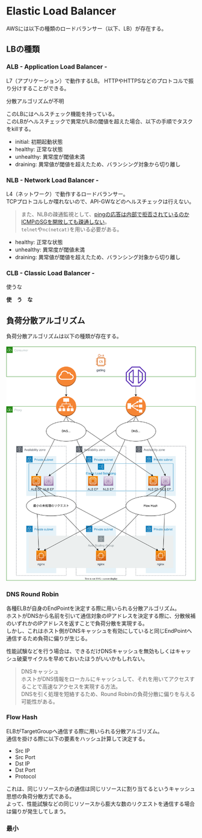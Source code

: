 # Elastic Load Balancer

AWSには以下の種類のロードバランサー（以下、LB）が存在する。

## LBの種類

### ALB - Application Load Balancer -

L7（アプリケーション）で動作するLB。
HTTPやHTTPSなどのプロトコルで振り分けすることができる。

分散アルゴリズムが不明

このLBにはヘルスチェック機能を持っている。  
このLBがヘルスチェックで異常がLBの閾値を超えた場合、以下の手順でタスクをkillする。

- initial: 初期起動状態
- healthy: 正常な状態
- unhealthy: 異常度が閾値未満
- draining: 異常値が閾値を超えたため、バランシング対象から切り離し

### NLB - Network Load Balancer -

L4（ネットワーク）で動作するロードバランサー。  
TCPプロトコルしか喋れないので、API-GWなどのヘルスチェックは行えない。  

> また、NLBの疎通監視として、[pingの応答は内部で拒否されているのかICMPのSGを開放しても疎通しない](https://dev.classmethod.jp/articles/nlb-layer4-communication-commands/)。  
> `telnet`や`nc(netcat)`を用いる必要がある。

- healthy: 正常な状態
- unhealthy: 異常度が閾値未満
- draining: 異常値が閾値を超えたため、バランシング対象から切り離し

### CLB - Classic Load Balancer -

使うな

**使　う　な**

## 負荷分散アルゴリズム

負荷分散アルゴリズムは以下の種類が存在する。

![image](./elb.drawio.svg)

### DNS Round Robin

各種ELBが自身のEndPointを決定する際に用いられる分散アルゴリズム。  
ホストがDNSから名前を引いて通信対象のIPアドレスを決定する際に、分散候補のいずれかのIPアドレスを返すことで負荷分散を実現する。  
しかし、これはホスト側がDNSキャッシュを有効にしていると同じEndPointへ通信するため負荷に偏りが生じる。

性能試験などを行う場合は、できるだけDNSキャッシュを無効もしくはキャッシュ破棄サイクルを早めておいたほうがいいかもしれない。

> DNSキャッシュ  
> ホストがDNS情報をローカルにキャッシュして、それを用いてアクセスすることで高速なアクセスを実現する方法。  
> DNSを引く処理を短絡するため、Round Robinの負荷分散に偏りを与える可能性がある。

### Flow Hash

ELBがTargetGroupへ通信する際に用いられる分散アルゴリズム。  
通信を掛ける際に以下の要素をハッシュ計算して決定する。

- Src IP
- Src Port
- Dst IP
- Dst Port
- Protocol

これは、同じリソースからの通信は同じリソースに割り当てるというキャッシュ思想の負荷分散方式である。  
よって、性能試験などの同じリソースから膨大な数のリクエストを通信する場合は偏りが発生してしまう。

### 最小
